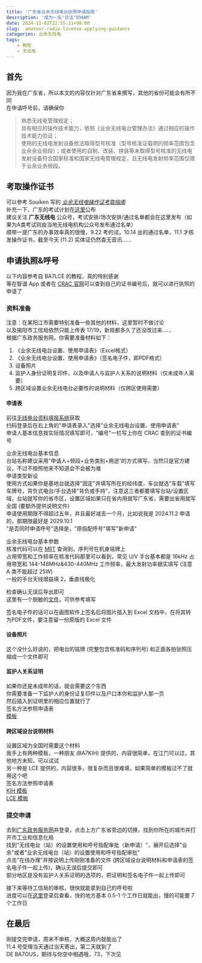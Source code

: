 ```yaml
---
title: '广东省业余无线电台执照申请指南'
description: '成为一名"合法"的HAM'
date: 2024-11-02T22:55:11+08:00
slug:  amateur-radio-license-applying-guidance
categories: 业余无线电
tags: 
    - 教程
    - 无线电
---
```


## 首先

因为我在广东省，所以本文的内容仅针对广东省来撰写，其他的省份可能会有所不同  
在申请呼号前，请确保你  
> 熟悉无线电管理规定；  
> 具有相应的操作技术能力，依照《业余无线电台管理办法》通过相应的操作技术能力验证；  
> 使用的无线电发射设备依法取得型号核准（型号核准证载明的频率范围包含业余余业频段）；或者使用的自制、改装、拼装等未取得型号核准的无线电发射设备符合国家标准和国家无线电管理规定，且无线电发射频率范围仅限于业余业务频段。

## 考取操作证书

可以参考 Souiken 写的 [*业余无线电操作证考取指南*](https://blog.souiken.moe/post/amateurRaidoLicenseGuide/)  
补充一下，广东的考试计划在[这里](http://ragd.org.cn/ksjh)公布  
建议关注 **广东无线电** 公众号，考试安排/场次安排/通过名单都会在这里发布（如果为A类考试则由当地无线电机构公众号发布通过名单）  
顺带一提广东的办事效率真的很慢，9.22 考的试，10.14 出的通过名单，11.1 才核发操作证书，截至今天 (11.2) 实体证仍然杳无音讯……

## 申请执照&呼号

以下内容参考自 BA7LCE 的教程，真的特别感谢  
等在智谱 App 或者在 [CRAC 官网](http://82.157.138.16:8091/CRAC/crac/pages/list_cert.html)可以查到自己的证书编号后，就可以进行执照的申请了  

### 资料准备

注意：在某阳江市需要特别准备一些其他的材料，这里暂时不做讨论  
以及揭阳市工信局依然只能上传表 17/19，新规都多久了还没改过来……  
根据广东政务服务网，你需要准备材料如下：  

1. 《业余无线电台设置、使用申请表》（Excel格式）
2. 《业余无线电台设置、使用申请表》（签名电子件，即PDF格式）
3. 设备照片
4. 监护人身份证明复印件，以及申请人与监护人关系的说明材料（仅未成年人需要）
5. 跨区域设置业余无线电台必要性的说明材料（仅跨区使用需要）

#### 申请表
前往[无线电台资料填报系统](http://www.gdradio.gd.gov.cn:18084/RsApply/)获取  
扫码登录后在右上角的"申请表录入"选择"业余无线电台设置、使用申请表"  
申请人基本信息按实际情况填写即可，"编号"一栏写上你在 CRAC 查到的证书编号  
  
业余无线电台基本信息  
台站名称建议采用“申请人+频段+业务类别+用途”的方式填写，当然只是官方建议，不过不按照他来不知道会不会被为难  
申请类型新设  
使用方式如果你是基地台就选择"固定"并填写所在的经纬度，车台就选"车载"填写车牌号，背负式电台/手台选择"背负或手持"，注意这三者都要填写台站/设置区域，台站就写你的省市区，设置区域如果只在省内用就写广东省，需要出省用就写全国 (要额外提供说明文件)  
申请使用期限不得超过五年，并且最好减去一个月，比如说我是 2024.11.2 申请的，那期限最好是 2029.10.1  
"是否同时申请呼号"选择是，"原指配呼号"填写"新申请"  
  
业余无线电台基本参数  
核准代码可以在 [MIIT](https://ythzxfw.miit.gov.cn/resultQuery) 查询到，序列号在机身铭牌上  
占用带宽和工作频率在核准代码那里可以看到，常见 U/V 手台基本都是 16kHz 占用带宽和 144-148MHz&430-440MHz 工作频率，最大发射功率据实填写 (注意 A 类不能超过 25W)  
一般的手台天线增益填 2，垂直线极化  
  
检查确认无误后导出即可  
这里有一个脱敏的[文件](业余无线电台设置、使用申请表.xlsx)，可供参考填写
  
签名电子件的话可以在画图软件上签名后将图片插入到 Excel 文档中，在将其转为PDF文件，要注意留一份原版的 Excel 文件

#### 设备照片

这个没什么好说的，把电台的铭牌 (完整包含核准码和序列号) 和正面各拍张照压缩成一个文件即可

#### 监护人关系证明

如果你还是未成年的话，就会需要这个东西  
你需要准备一下监护人的身份证复印件以及户口本你和监护人那一页  
然后插入到证明里的相应位置就行了  
签名方法参照申请表  
[模板](关于XXX与监护人关系的说明（样例）.doc)

#### 跨区域设台说明材料

设置区域为全国时需要这个材料  
我手上有两种模板，一种朋友 (BA7KIH) 提供的，内容很简单，在江门可以过，其他地方未知，可以试试  
另一种是 LCE 提供的，内容很多，很复杂而且很难填，如果简单的模板过不了就用这个吧  
签名方法参照申请表  
[KIH 模板](关于全国使用的说明书.docx)  
[LCE 模板](业余无线电台跨省行政区无固定设台补充材料模板.docx)

### 提交申请

去到[广东政务服务网](https://www.gdzwfw.gov.cn/)并登录，点击上方广东省旁边的切换，找到你所在的城市并打开市工业和信息化局  
找到"无线电台（站）的设置使用和呼号指配审批（新申请）"，展开后选择"业余"或者"业余无线电台（站）的设置使用和呼号指配审批"  
点击"在线办理"并按说明上传刚刚准备的文件 (跨区域设台说明材料和申请表的签名电子件一起上传)，确认无误后提交即可  
部分地区是没有监护人关系证明的选项的，把证明和签名电子件一起上传即可
  
接下来等待工信局的审核，很快就能拿到自己的呼号啦  
进度可以在[这里](https://bsxt.gdzwfw.gov.cn/UnifiedReporting/affairs/index)登录后查看，快的地方基本 0.5-1 个工作日就能出，慢的可能要 7 个工作日  

## 在最后
刚提交完申请，周末不审核，大概这周内就能出了  
11.4 号受理当天通过当天寄出，第二天就到了   
DE BA7OUS，期待与你空中相遇哦，73，下次见

